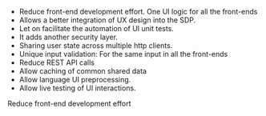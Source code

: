 - Reduce front-end development effort. One UI logic for all the front-ends
- Allows a better integration of UX design into the SDP.
- Let on facilitate the automation of UI unit tests.
- It adds another security layer.
- Sharing user state across multiple http clients.
- Unique input validation: For the same input in all the front-ends
- Reduce REST API calls
- Allow caching of common shared data
- Allow language UI preprocessing.
- Allow live testing of UI interactions.

Reduce front-end development effort